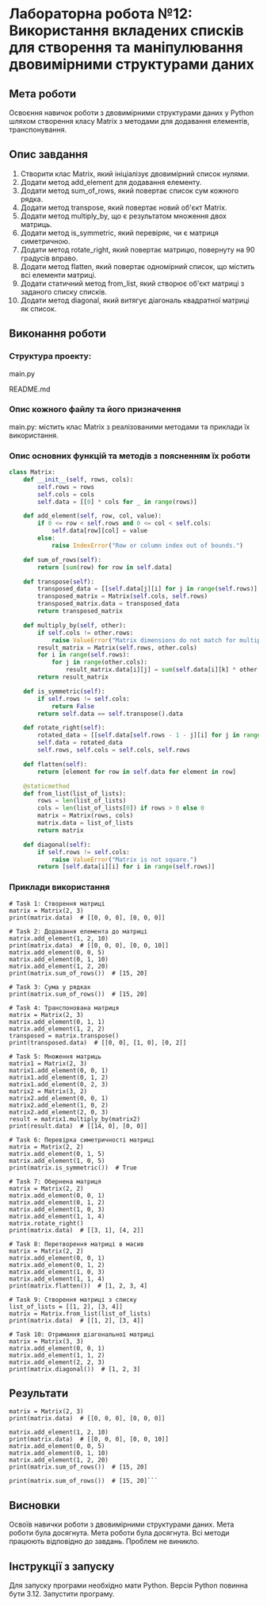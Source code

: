 # Лабораторна робота №12: Використання вкладених списків для створення та маніпулювання двовимірними структурами даних

## Мета роботи

Освоєння навичок роботи з двовимірними структурами даних у Python шляхом створення класу Matrix з методами для додавання елементів, транспонування.

## Опис завдання

1. Створити клас Matrix, який ініціалізує двовимірний список нулями.
2. Додати метод add_element для додавання елементу.
3. Додати метод sum_of_rows, який повертає список сум кожного рядка.
4. Додати метод transpose, який повертає новий об'єкт Matrix.
5. Додати метод multiply_by, що є результатом множення двох матриць.
6. Додати метод is_symmetric, який перевіряє, чи є матриця симетричною.
7. Додати метод rotate_right, який повертає матрицю, повернуту на 90 градусів вправо.
8. Додати метод flatten, який повертає одномірний список, що містить всі елементи матриці.
9. Додати статичний метод from_list, який створює об'єкт матриці з заданого списку списків.
10. Додати метод diagonal, який витягує діагональ квадратної матриці як список.

## Виконання роботи

### Структура проекту:

main.py

README.md


### Опис кожного файлу та його призначення

main.py: містить клас Matrix з реалізованими методами та приклади їх використання.

### Опис основних функцій та методів з поясненням їх роботи

```python
class Matrix:
    def __init__(self, rows, cols):
        self.rows = rows
        self.cols = cols
        self.data = [[0] * cols for _ in range(rows)]

    def add_element(self, row, col, value):
        if 0 <= row < self.rows and 0 <= col < self.cols:
            self.data[row][col] = value
        else:
            raise IndexError("Row or column index out of bounds.")

    def sum_of_rows(self):
        return [sum(row) for row in self.data]

    def transpose(self):
        transposed_data = [[self.data[j][i] for j in range(self.rows)] for i in range(self.cols)]
        transposed_matrix = Matrix(self.cols, self.rows)
        transposed_matrix.data = transposed_data
        return transposed_matrix

    def multiply_by(self, other):
        if self.cols != other.rows:
            raise ValueError("Matrix dimensions do not match for multiplication.")
        result_matrix = Matrix(self.rows, other.cols)
        for i in range(self.rows):
            for j in range(other.cols):
                result_matrix.data[i][j] = sum(self.data[i][k] * other.data[k][j] for k in range(self.cols))
        return result_matrix

    def is_symmetric(self):
        if self.rows != self.cols:
            return False
        return self.data == self.transpose().data

    def rotate_right(self):
        rotated_data = [[self.data[self.rows - 1 - j][i] for j in range(self.rows)] for i in range(self.cols)]
        self.data = rotated_data
        self.rows, self.cols = self.cols, self.rows

    def flatten(self):
        return [element for row in self.data for element in row]

    @staticmethod
    def from_list(list_of_lists):
        rows = len(list_of_lists)
        cols = len(list_of_lists[0]) if rows > 0 else 0
        matrix = Matrix(rows, cols)
        matrix.data = list_of_lists
        return matrix

    def diagonal(self):
        if self.rows != self.cols:
            raise ValueError("Matrix is not square.")
        return [self.data[i][i] for i in range(self.rows)]
```

### Приклади використання

```
# Task 1: Створення матриці
matrix = Matrix(2, 3)
print(matrix.data)  # [[0, 0, 0], [0, 0, 0]]

# Task 2: Додавання елемента до матриці
matrix.add_element(1, 2, 10)
print(matrix.data)  # [[0, 0, 0], [0, 0, 10]]
matrix.add_element(0, 0, 5)
matrix.add_element(0, 1, 10)
matrix.add_element(1, 2, 20)
print(matrix.sum_of_rows())  # [15, 20]

# Task 3: Сума у рядках
print(matrix.sum_of_rows())  # [15, 20]

# Task 4: Транспонована матриця 
matrix = Matrix(2, 3)
matrix.add_element(0, 1, 1)
matrix.add_element(1, 2, 2)
transposed = matrix.transpose()
print(transposed.data)  # [[0, 0], [1, 0], [0, 2]]

# Task 5: Множення матриць
matrix1 = Matrix(2, 3)
matrix1.add_element(0, 0, 1)
matrix1.add_element(0, 1, 2)
matrix1.add_element(0, 2, 3)
matrix2 = Matrix(3, 2)
matrix2.add_element(0, 0, 1)
matrix2.add_element(1, 0, 2)
matrix2.add_element(2, 0, 3)
result = matrix1.multiply_by(matrix2)
print(result.data)  # [[14, 0], [0, 0]]

# Task 6: Перевірка симетричності матриці
matrix = Matrix(2, 2)
matrix.add_element(0, 1, 5)
matrix.add_element(1, 0, 5)
print(matrix.is_symmetric())  # True

# Task 7: Обернена матриця
matrix = Matrix(2, 2)
matrix.add_element(0, 0, 1)
matrix.add_element(0, 1, 2)
matrix.add_element(1, 0, 3)
matrix.add_element(1, 1, 4)
matrix.rotate_right()
print(matrix.data)  # [[3, 1], [4, 2]]

# Task 8: Перетворення матриці в масив
matrix = Matrix(2, 2)
matrix.add_element(0, 0, 1)
matrix.add_element(0, 1, 2)
matrix.add_element(1, 0, 3)
matrix.add_element(1, 1, 4)
print(matrix.flatten())  # [1, 2, 3, 4]

# Task 9: Створення матриці з списку
list_of_lists = [[1, 2], [3, 4]]
matrix = Matrix.from_list(list_of_lists)
print(matrix.data)  # [[1, 2], [3, 4]]

# Task 10: Отримання діагональної матриці
matrix = Matrix(3, 3)
matrix.add_element(0, 0, 1)
matrix.add_element(1, 1, 2)
matrix.add_element(2, 2, 3)
print(matrix.diagonal())  # [1, 2, 3]
```

## Результати

```
matrix = Matrix(2, 3)
print(matrix.data)  # [[0, 0, 0], [0, 0, 0]]
```
```
matrix.add_element(1, 2, 10)
print(matrix.data)  # [[0, 0, 0], [0, 0, 10]]
matrix.add_element(0, 0, 5)
matrix.add_element(0, 1, 10)
matrix.add_element(1, 2, 20)
print(matrix.sum_of_rows())  # [15, 20]
```
```
print(matrix.sum_of_rows())  # [15, 20]```
```

## Висновки

Освоїв навички роботи з двовимірними структурами даних. Мета роботи була досягнута. Мета роботи була досягнута. Всі методи працюють відповідно до завдань. Проблем не виникло.

## Інструкції з запуску

Для запуску програми необхідно мати Python. Версія Python повинна бути 3.12. Запустити програму.

